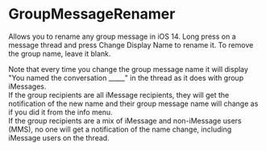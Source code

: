 # GroupMessageRenamer

Allows you to rename any group message in iOS 14.  Long press on a message thread and press Change Display Name to rename it.  To remove the group name, leave it blank.

Note that every time you change the group message name it will display "You named the conversation _____" in the thread as it does with group iMessages.<br>
If the group recipients are all iMessage recipients, they will get the notification of the new name and their group message name will change as if you did it from the info menu.<br>
If the group recipients are a mix of iMessage and non-iMessage users (MMS), no one will get a notification of the name change, including iMessage users on the thread.